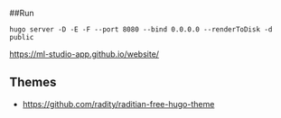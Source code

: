 ##Run
```shell
hugo server -D -E -F --port 8080 --bind 0.0.0.0 --renderToDisk -d public
```

https://ml-studio-app.github.io/website/

## Themes
- https://github.com/radity/raditian-free-hugo-theme
